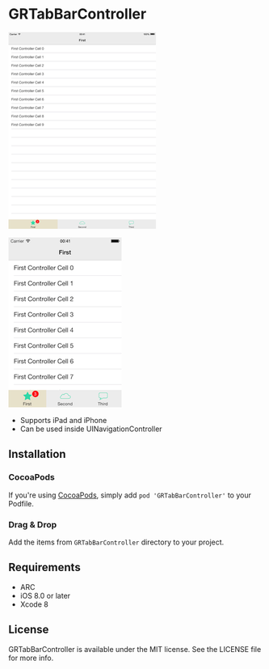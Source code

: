 # GRTabBarController

[![iPad screenshot](Screenshots/iPad-small.png)](Screenshots/iPad.png)

[![iPhone screenshot](Screenshots/iPhone-small.png)](Screenshots/iPhone.png)

* Supports iPad and iPhone
* Can be used inside UINavigationController

## Installation

### CocoaPods

If you're using [CocoaPods](http://www.cocoapods.org), simply add `pod 'GRTabBarController'` to your Podfile.

### Drag & Drop

Add the items from `GRTabBarController` directory to your project. 

## Requirements

* ARC
* iOS 8.0 or later
* Xcode 8

## License

GRTabBarController is available under the MIT license. See the LICENSE file for more info.
